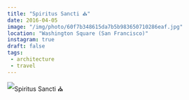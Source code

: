 ```yaml
---
title: "Spiritus Sancti ⛪️"
date: 2016-04-05
image: "/img/photo/60f7b348615da7b5b983650710286eaf.jpg"
location: "Washington Square (San Francisco)"
instagram: true
draft: false
tags:
 - architecture
 - travel
---
```


![Spiritus Sancti ⛪️](/img/photo/60f7b348615da7b5b983650710286eaf.jpg)
